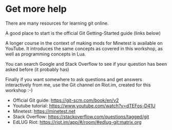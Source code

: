 # Get more help

There are many resources for learning git online.

A good place to start is the official Git Getting-Started guide (links below)

A longer course in the context of making mods for Minetest is available on YouTube. It introduces the same concepts as covered in this workshop, as well as programming concepts in Lua.

You can search Google and Stack Overflow to see if your question has been asked before (it probably has)

Finally if you want somewhere to ask questions and get answers interactively from me, use the Git channel on Riot.im, created for this workshop :-)

* Official Git guide: <https://git-scm.com/book/en/v2>
* Youtube tutorial: <https://www.youtube.com/watch?v=dTEFos-D41U>
* Minetest: <https://minetest.net>
* Stack Overflow: <https://stackoverflow.com/questions/tagged/git>
* EdLUG Riot: <https://riot.im/app/#/room/#edlug-git:matrix.org>